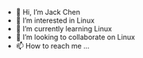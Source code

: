 - 👋 Hi, I’m Jack Chen
- 👀 I’m interested in Linux
- 🌱 I’m currently learning Linux
- 💞️ I’m looking to collaborate on Linux
- 📫 How to reach me ...

<!---
ChenYu20160908/ChenYu20160908 is a ✨ special ✨ repository because its `README.md` (this file) appears on your GitHub profile.
You can click the Preview link to take a look at your changes.
--->
